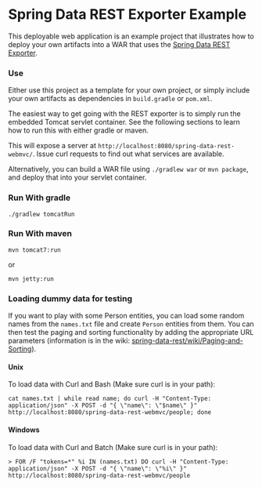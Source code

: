 # Spring Data REST Exporter Example

This deployable web application is an example project that illustrates how to deploy your own artifacts into a WAR that uses the [Spring Data REST Exporter](https://github.com/SpringSource/spring-data-rest).

### Use

Either use this project as a template for your own project, or simply include your own artifacts as dependencies in `build.gradle` or `pom.xml`.

The easiest way to get going with the REST exporter is to simply run the embedded Tomcat servlet container. See the following sections to learn how to run this with either gradle or maven.

This will expose a server at `http://localhost:8080/spring-data-rest-webmvc/`. Issue curl requests to find out what services are available.

Alternatively, you can build a WAR file using `./gradlew war` or `mvn package`, and deploy that into your servlet container.

### Run With gradle

	./gradlew tomcatRun

### Run With maven

	mvn tomcat7:run

or

	mvn jetty:run

### Loading dummy data for testing

If you want to play with some Person entities, you can load some random names from the `names.txt` file and create `Person` entities from them. You can then test the paging and sorting functionality by adding the appropriate URL parameters (information is in the wiki: [spring-data-rest/wiki/Paging-and-Sorting](https://github.com/SpringSource/spring-data-rest/wiki/Paging-and-Sorting)).

#### Unix

To load data with Curl and Bash (Make sure curl is in your path):

	cat names.txt | while read name; do curl -H "Content-Type: application/json" -X POST -d "{ \"name\": \"$name\" }" http://localhost:8080/spring-data-rest-webmvc/people; done

#### Windows

To load data with Curl and Batch (Make sure curl is in your path):

	> FOR /F "tokens=*" %i IN (names.txt) DO curl -H "Content-Type: application/json" -X POST -d "{ \"name\": \"%i\" }" http://localhost:8080/spring-data-rest-webmvc/people

